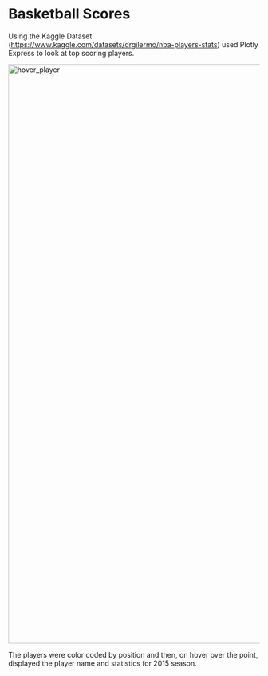 # Basketball Scores

Using the Kaggle Dataset (https://www.kaggle.com/datasets/drgilermo/nba-players-stats) used Plotly Express to look at top scoring players. 

<img width="1160" alt="hover_player" src="https://user-images.githubusercontent.com/98054953/212345897-3aa4b57b-7caa-4e6b-a9e9-00efcd5880ad.png">

The players were color coded by position and then, on hover over the point, displayed the player name and statistics for 2015 season.

